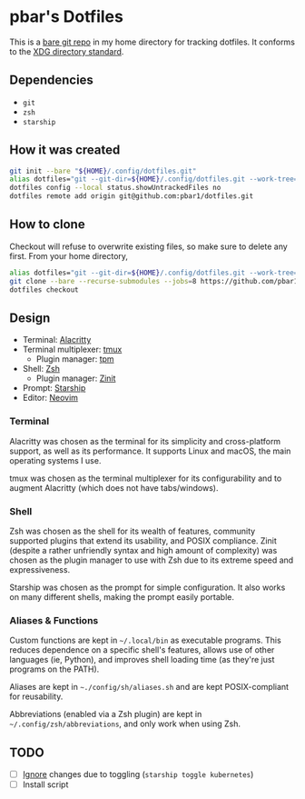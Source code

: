 # pbar's Dotfiles

This is a [bare git repo][1] in my home directory for tracking dotfiles. It conforms to the [XDG directory standard][2].

## Dependencies

- `git`
- `zsh`
- `starship`

## How it was created

```bash
git init --bare "${HOME}/.config/dotfiles.git"
alias dotfiles="git --git-dir=${HOME}/.config/dotfiles.git --work-tree=${HOME}"
dotfiles config --local status.showUntrackedFiles no
dotfiles remote add origin git@github.com:pbar1/dotfiles.git
```

## How to clone

Checkout will refuse to overwrite existing files, so make sure to delete any first. From your home directory,

```bash
alias dotfiles="git --git-dir=${HOME}/.config/dotfiles.git --work-tree=${HOME}"
git clone --bare --recurse-submodules --jobs=8 https://github.com/pbar1/dotfiles.git "${HOME}/.config/dotfiles.git"
dotfiles checkout
```

## Design

- Terminal: [Alacritty](https://github.com/alacritty/alacritty)
- Terminal multiplexer: [tmux](https://github.com/tmux/tmux)
  - Plugin manager: [tpm](https://github.com/tmux-plugins/tpm)
- Shell: [Zsh](https://www.zsh.org/)
  - Plugin manager: [Zinit](https://github.com/zdharma/zinit)
- Prompt: [Starship](https://starship.rs/)
- Editor: [Neovim](https://neovim.io/)

### Terminal

Alacritty was chosen as the terminal for its simplicity and cross-platform support, as well as its performance. It supports Linux and macOS, the main operating systems I use.

tmux was chosen as the terminal multiplexer for its configurability and to augment Alacritty (which does not have tabs/windows).

### Shell

Zsh was chosen as the shell for its wealth of features, community supported plugins that extend its usability, and POSIX compliance. Zinit (despite a rather unfriendly syntax and high amount of complexity) was chosen as the plugin manager to use with Zsh due to its extreme speed and expressiveness.

Starship was chosen as the prompt for simple configuration. It also works on many different shells, making the prompt easily portable.

### Aliases & Functions

Custom functions are kept in `~/.local/bin` as executable programs. This reduces dependence on a specific shell's features, allows use of other languages (ie, Python), and improves shell loading time (as they're just programs on the PATH).

Aliases are kept in `~./config/sh/aliases.sh` and are kept POSIX-compliant for reusability.

Abbreviations (enabled via a Zsh plugin) are kept in `~/.config/zsh/abbreviations`, and only work when using Zsh.

## TODO

- [ ] [Ignore][3] changes due to toggling (`starship toggle kubernetes`)
- [ ] Install script

<!-- References -->

[1]: https://news.ycombinator.com/item?id=11071754
[2]: https://wiki.archlinux.org/index.php/XDG_Base_Directory
[3]: https://stackoverflow.com/questions/6557467/can-git-ignore-a-specific-line
[4]: https://arslan.io/2021/02/15/automatic-dark-mode-for-terminal-applications/
[5]: https://www.reddit.com/r/neovim/comments/mehcyt/sync_neovim_background_with_macos_dark_mode/
[6]: https://docs.google.com/presentation/d/1HOLKb63i-aXNLug5hZsH9QIYxifn2ak-YQf2gRD7jII
